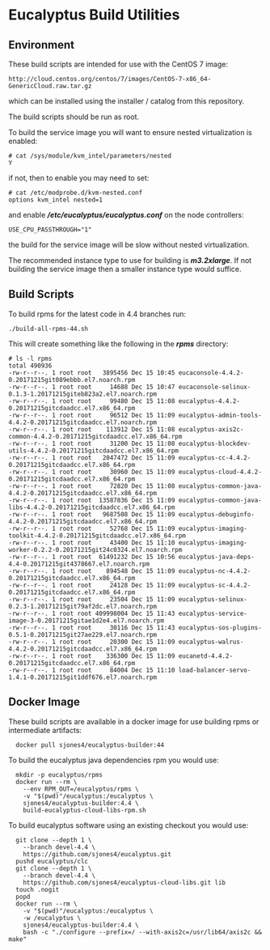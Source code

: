 # Eucalyptus Build Utilities

Environment
------
These build scripts are intended for use with the CentOS 7 image:

```
http://cloud.centos.org/centos/7/images/CentOS-7-x86_64-GenericCloud.raw.tar.gz
```

which can be installed using the installer / catalog from this repository.

The build scripts should be run as root.

To build the service image you will want to ensure nested virtualization is enabled:

```
# cat /sys/module/kvm_intel/parameters/nested
Y
```

if not, then to enable you may need to set:

```
# cat /etc/modprobe.d/kvm-nested.conf
options kvm_intel nested=1
```

and enable **_/etc/eucalyptus/eucalyptus.conf_** on the node controllers:

```
USE_CPU_PASSTHROUGH="1"
```

the build for the service image will be slow without nested virtualization.

The recommended instance type to use for building is **_m3.2xlarge_**. If not building the service image then a smaller instance type would suffice.

Build Scripts
------
To build rpms for the latest code in 4.4 branches run:

```
./build-all-rpms-44.sh
```

This will create something like the following in the **_rpms_** directory:

```
# ls -l rpms
total 490936
-rw-r--r--. 1 root root   3895456 Dec 15 10:45 eucaconsole-4.4.2-0.20171215git089ebbb.el7.noarch.rpm
-rw-r--r--. 1 root root     14688 Dec 15 10:47 eucaconsole-selinux-0.1.3-1.20171215giteb823a2.el7.noarch.rpm
-rw-r--r--. 1 root root     99480 Dec 15 11:08 eucalyptus-4.4.2-0.20171215gitcdaadcc.el7.x86_64.rpm
-rw-r--r--. 1 root root     96512 Dec 15 11:09 eucalyptus-admin-tools-4.4.2-0.20171215gitcdaadcc.el7.noarch.rpm
-rw-r--r--. 1 root root    113912 Dec 15 11:08 eucalyptus-axis2c-common-4.4.2-0.20171215gitcdaadcc.el7.x86_64.rpm
-rw-r--r--. 1 root root     31200 Dec 15 11:08 eucalyptus-blockdev-utils-4.4.2-0.20171215gitcdaadcc.el7.x86_64.rpm
-rw-r--r--. 1 root root   2047472 Dec 15 11:09 eucalyptus-cc-4.4.2-0.20171215gitcdaadcc.el7.x86_64.rpm
-rw-r--r--. 1 root root     30960 Dec 15 11:09 eucalyptus-cloud-4.4.2-0.20171215gitcdaadcc.el7.x86_64.rpm
-rw-r--r--. 1 root root     72820 Dec 15 11:08 eucalyptus-common-java-4.4.2-0.20171215gitcdaadcc.el7.x86_64.rpm
-rw-r--r--. 1 root root  13587836 Dec 15 11:09 eucalyptus-common-java-libs-4.4.2-0.20171215gitcdaadcc.el7.x86_64.rpm
-rw-r--r--. 1 root root   9687508 Dec 15 11:09 eucalyptus-debuginfo-4.4.2-0.20171215gitcdaadcc.el7.x86_64.rpm
-rw-r--r--. 1 root root     52768 Dec 15 11:09 eucalyptus-imaging-toolkit-4.4.2-0.20171215gitcdaadcc.el7.x86_64.rpm
-rw-r--r--. 1 root root     43400 Dec 15 11:10 eucalyptus-imaging-worker-0.2.2-0.20171215git24c0324.el7.noarch.rpm
-rw-r--r--. 1 root root  61491232 Dec 15 10:56 eucalyptus-java-deps-4.4-0.20171215git4378667.el7.noarch.rpm
-rw-r--r--. 1 root root    894548 Dec 15 11:09 eucalyptus-nc-4.4.2-0.20171215gitcdaadcc.el7.x86_64.rpm
-rw-r--r--. 1 root root     24128 Dec 15 11:09 eucalyptus-sc-4.4.2-0.20171215gitcdaadcc.el7.x86_64.rpm
-rw-r--r--. 1 root root     23504 Dec 15 11:09 eucalyptus-selinux-0.2.3-1.20171215git79af2dc.el7.noarch.rpm
-rw-r--r--. 1 root root 409998004 Dec 15 11:43 eucalyptus-service-image-3-0.20171215gitae1d2e4.el7.noarch.rpm
-rw-r--r--. 1 root root     30116 Dec 15 11:43 eucalyptus-sos-plugins-0.5.1-0.20171215git27ae229.el7.noarch.rpm
-rw-r--r--. 1 root root     20300 Dec 15 11:09 eucalyptus-walrus-4.4.2-0.20171215gitcdaadcc.el7.x86_64.rpm
-rw-r--r--. 1 root root    336300 Dec 15 11:09 eucanetd-4.4.2-0.20171215gitcdaadcc.el7.x86_64.rpm
-rw-r--r--. 1 root root     84004 Dec 15 11:10 load-balancer-servo-1.4.1-0.20171215git1ddf676.el7.noarch.rpm
```

Docker Image
------
These build scripts are available in a docker image for use building rpms or intermediate artifacts:

```
  docker pull sjones4/eucalyptus-builder:44
```

To build the eucalyptus java dependencies rpm you would use:

```
  mkdir -p eucalyptus/rpms
  docker run --rm \
    --env RPM_OUT=/eucalyptus/rpms \
    -v "$(pwd)"/eucalyptus:/eucalyptus \
    sjones4/eucalyptus-builder:4.4 \
    build-eucalyptus-cloud-libs-rpm.sh
```

To build eucalyptus software using an existing checkout you would use:

```
  git clone --depth 1 \
    --branch devel-4.4 \
    https://github.com/sjones4/eucalyptus.git
  pushd eucalyptus/clc
  git clone --depth 1 \
    --branch devel-4.4 \
    https://github.com/sjones4/eucalyptus-cloud-libs.git lib
  touch .nogit
  popd
  docker run --rm \
    -v "$(pwd)"/eucalyptus:/eucalyptus \
    -w /eucalyptus \
    sjones4/eucalyptus-builder:4.4 \
    bash -c "./configure --prefix=/ --with-axis2c=/usr/lib64/axis2c && make"
```




